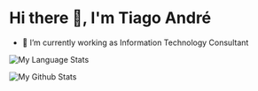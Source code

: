 # Hi there 👋, I'm Tiago André

- 🔭 I’m currently working as Information Technology Consultant

<!--
**tsandre/tsandre** is a ✨ _special_ ✨ repository because its `README.md` (this file) appears on your GitHub profile.

Here are some ideas to get you started:

- 🔭 I’m currently working on ...
- 🌱 I’m currently learning ...
- 👯 I’m looking to collaborate on ...
- 🤔 I’m looking for help with ...
- 💬 Ask me about ...
- 📫 How to reach me: ...
- 😄 Pronouns: ...
- ⚡ Fun fact: ...
-->


![My Language Stats](https://github-readme-stats.vercel.app/api/top-langs/?username=tsandre&layout=compact&theme=graywhite) 

![My Github Stats](https://github-readme-stats.vercel.app/api?username=tsandre&show_icons=true&include_all_commits=true&count_private=true&theme=graywhite) 
